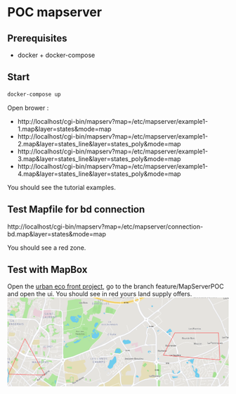 # POC mapserver

## Prerequisites
 - docker + docker-compose

## Start

```bash
docker-compose up
```
Open brower :
 - http://localhost/cgi-bin/mapserv?map=/etc/mapserver/example1-1.map&layer=states&mode=map
 - http://localhost/cgi-bin/mapserv?map=/etc/mapserver/example1-2.map&layer=states_line&layer=states_poly&mode=map
 - http://localhost/cgi-bin/mapserv?map=/etc/mapserver/example1-3.map&layer=states_line&layer=states_poly&mode=map
 - http://localhost/cgi-bin/mapserv?map=/etc/mapserver/example1-4.map&layer=states_line&layer=states_poly&mode=map

You should see the tutorial examples.

## Test Mapfile for bd connection
http://localhost/cgi-bin/mapserv?map=/etc/mapserver/connection-bd.map&layer=states&mode=map

You should see a red zone.

## Test with MapBox
Open the [urban eco front project](https://github.com/forcityplatform/urban-eco-front), go to the 
branch feature/MapServerPOC and open the ui.
You should see in red yours land supply offers.
![](./printscreen.png?raw=true)
